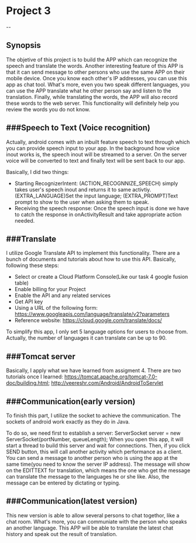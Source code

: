 # Project 3
--

## Synopsis

The objetive of this project is to build the APP which can recognize the speech and translate the words. Another interesting feature of this APP is that it can send message to other persons who use the same APP on their mobile device. Once you know each other's IP addresses, you can use this app as chat tool. What's more, even you two speak different languages, you can use the APP translate what he other person say and listen to the translation. Finally, while translating the words, the APP will also record these words to the web server. This functionality will definitely help you review the words you do not know.

###Speech to Text (Voice recognition)
--
Actually, android comes with an inbuilt feature speech to text through which you can provide speech input to your app. In the background how voice inout works is, the speech inout will be streamed to a server. On the server voice will be converted to text and finally text will be sent back to our app.

Basically, I did two things:
* Starting RecognizerIntent: (ACTION_RECOGNNIZE_SPEECH) simply takes user's speech inout and returns it to same activtiy. (EXTRA_LANGUAGE)Set the input language; (EXTRA_PROMPT)Text prompt to show to the user when asking them to speak.
* Receiving the speech response: Once the speech input is done we have to catch the response in onActivityResult and take appropriate action needed.

###Translate
--
I utilize Google Translate API to implement this functionality. There are a bunch of documents and tutorials about how to use this API. Basically, following these steps:
* Select or create a Cloud Platform Console(Like our task 4 google fusion table)
* Enable billing for your Project
* Enable the API and any related services
* Get API key
* Using a URL of the following form: https://www.googleapis.com/language/translate/v2?parameters
* Reference website: https://cloud.google.com/translate/docs/

To simplify this app, I only set 5 language options for users to choose from. Actually, the number of languages it can translate can be up to 90.

###Tomcat server
--
Basically, I apply what we have learned from assigment 4.
There are two tutorials once I learned: 
https://tomcat.apache.org/tomcat-7.0-doc/building.html; http://veereshr.com/Android/AndroidToServlet 

###Communication(early version)
--
To finish this part, I utilize the socket to achieve the communication. The sockets of android work exactly as they do in Java.

To do so, we need first to establish a server: ServerSocket server = new ServerSocket(portNumber, queueLength); When you open this app, it will start a thread to build this server and wait for connections. Then, if you click SEND button, this will call another activity which performance as a client. You can send a message to another person who is using the app at the same time(you need to know the server IP address). The message will show on the EDITTEXT for translation, which means the one who get the message can translate the message to the languages he or she like. Also, the message can be entered by dictating or typing.

###Communication(latest version)
--

This new version is able to allow several persons to chat togethor, like a chat room. What's more, you can communiate with the person who speaks an another language. This APP will be able to translate the latest chat history and speak out the result of translation.


